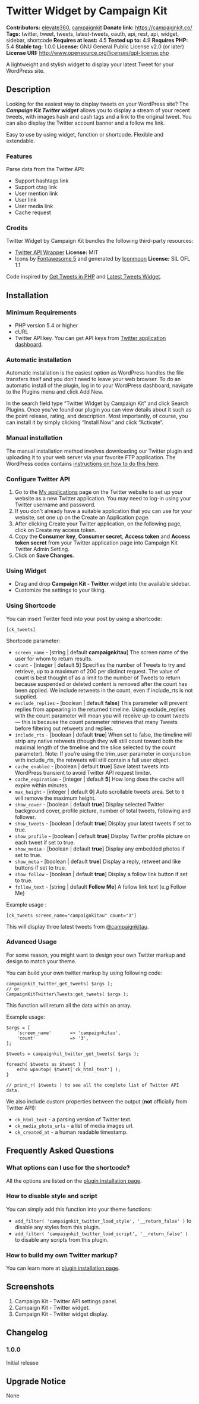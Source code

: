 # Twitter Widget by Campaign Kit #
**Contributors:** [elevate360](https://profiles.wordpress.org/elevate360), [campaignkit](https://profiles.wordpress.org/campaignkit)
**Donate link:** https://campaignkit.co/
**Tags:** twitter, tweet, tweets, latest-tweets, oauth, api, rest, api, widget, sidebar, shortcode
**Requires at least:** 4.5
**Tested up to:** 4.9
**Requires PHP:** 5.4
**Stable tag:** 1.0.0
**License:** GNU General Public License v2.0 (or later)
**License URI:** http://www.opensource.org/licenses/gpl-license.php

A lightweight and stylish widget to display your latest Tweet for your WordPress site.

## Description ##

Looking for the easiest way to display tweets on your WordPress site? The ***Campaign Kit Twitter widget*** allows you to display a stream of your recent tweets, with images hash and cash tags and a link to the original tweet. You can also display the Twitter account banner and a follow me link.

Easy to use by using widget, function or shortcode. Flexible and extendable.

### Features ###

Parse data from the Twitter API:

* Support hashtags link
* Support ctag link
* User mention link
* User link
* User media link
* Cache request

### Credits ###

Twitter Widget by Campaign Kit bundles the following third-party resources:

* [Twitter API Wrapper](https://github.com/j7mbo/twitter-api-php) **License:** MIT
* Icons by [Fontawesome 5](https://fontawesome.com/) and generated by [Iconmoon](https://icomoon.io) **License:** SIL OFL 1.1

Code inspired by [Get Tweets in PHP](https://wordpress.org/plugins/get-tweets-in-php) and [Latest Tweets Widget](https://wordpress.org/plugins/latest-tweets-widget).

## Installation ##

### Minimum Requirements ###

* PHP version 5.4 or higher
* cURL
* Twitter API key. You can get API keys from [Twitter application dashboard](https://dev.twitter.com/apps).

### Automatic installation ###

Automatic installation is the easiest option as WordPress handles the file transfers itself and you don’t need to leave your web browser. To do an automatic install of the plugin, log in to your WordPress dashboard, navigate to the Plugins menu and click Add New.

In the search field type “Twitter Widget by Campaign Kit” and click Search Plugins. Once you’ve found our plugin you can view details about it such as the point release, rating, and description. Most importantly, of course, you can install it by simply clicking “Install Now” and click “Activate”.

### Manual installation ###

The manual installation method involves downloading our Twitter plugin and uploading it to your web server via your favorite FTP application. The WordPress codex contains [instructions on how to do this here](https://codex.wordpress.org/Managing_Plugins#Manual_Plugin_Installation).

### Configure Twitter API ###

1. Go to the [My applications](https://dev.twitter.com/apps) page on the Twitter website to set up your website as a new Twitter application. You may need to log-in using your Twitter username and password.
2. If you don't already have a suitable application that you can use for your website, set one up on the Create an Application page.
3. After clicking Create your Twitter application, on the following page, click on Create my access token.
4. Copy the **Consumer key**, **Consumer secret**, **Access token** and **Access token secret** from your Twitter application page into Campaign Kit Twitter Admin Setting.
5. Click on **Save Changes**.

### Using Widget ###

* Drag and drop **Campaign Kit - Twitter** widget into the available sidebar.
* Customize the settings to your liking.


### Using Shortcode ###

You can insert Twitter feed into your post by using a shortcode:

	[ck_tweets]

Shortcode parameter:

* `screen_name` - [string | default **campaignkitau**] The screen name of the user for whom to return results.
* `count` - [integer | default **5**] Specifies the number of Tweets to try and retrieve, up to a maximum of 200 per distinct request. The value of count is best thought of as a limit to the number of Tweets to return because suspended or deleted content is removed after the count has been applied. We include retweets in the count, even if include_rts is not supplied.
* `exclude_replies` - [boolean | default **false**] This parameter will prevent replies from appearing in the returned timeline. Using exclude_replies with the count parameter will mean you will receive up-to count tweets — this is because the count parameter retrieves that many Tweets before filtering out retweets and replies.
* `include_rts` - [boolean | default **true**] When set to false, the timeline will strip any native retweets (though they will still count toward both the maximal length of the timeline and the slice selected by the count parameter). Note: If you’re using the trim_user parameter in conjunction with include_rts, the retweets will still contain a full user object.
* `cache_enabled` - [boolean | default **true**] Save latest tweets into WordPress transient to avoid Twitter API request limiter.
* `cache_expiration` - [integer | default **5**] How long does the cache will expire within minutes.
* `max_height` - [integer | default **0**] Auto scrollable tweets area. Set to `0` will remove the maximum height.
* `show_cover` - [boolean | default **true**] Display selected Twitter background cover, profile picture, number of total tweets, following and follower.
* `show_tweets` - [boolean | default **true**] Display your latest tweets if set to true.
* `show_profile` - [boolean | default **true**] Display Twitter profile picture on each tweet if set to true.
* `show_media` - [boolean | default **true**] Display any embedded photos if set to true.
* `show_meta` - [boolean | default **true**] Display a reply, retweet and like buttons if set to true.
* `show_follow` - [boolean | default **true**] Display a follow link button if set to true.
* `follow_text` - [string | default **Follow Me**] A follow link text (e.g Follow Me)

Example usage :

	[ck_tweets screen_name="campaignkitau" count="3"]

This will display three latest tweets from [@campaignkitau](https://twitter.com/campaignkitau).

### Advanced Usage ###

For some reason, you might want to design your own Twitter markup and design to match your theme.

You can build your own twitter markup by using following code:

	campaignkit_twitter_get_tweets( $args );
	// or
	CampaignKitTwitter\Tweets:get_tweets( $args );

This function will return all the data within an array.

Example usage:

	$args = [
		'screen_name' 		=> 'campaignkitau',
		'count'				=> '3',
	];

	$tweets = campaignkit_twitter_get_tweets( $args );

	foreach( $tweets as $tweet ) {
		echo wpautop( $tweet['ck_html_text'] );
	}

	// print_r( $tweets ) to see all the complete list of Twitter API data.

We also include custom properties between the output (**not** officially from Twitter API):

* `ck_html_text` - a parsing version of Twitter text.
* `ck_media_photo_urls` - a list of media images url.
* `ck_created_at` - a human readable timestamp.

## Frequently Asked Questions ##

### What options can I use for the shortcode? ###

All the options are listed on the [plugin installation page](https://wordpress.org/plugins/campaign-kit-twitter-widget/installation/).

### How to disable style and script ###

You can simply add this function into your theme functions:

* `add_filter( 'campaignkit_twitter_load_style', '__return_false' )` to disable any styles from this plugin.
* `add_filter( 'campaignkit_twitter_load_script', '__return_false' )` to disable any scripts from this plugin.

### How to build my own Twitter markup? ###

You can learn more at [plugin installation page](https://wordpress.org/plugins/campaign-kit-twitter-widget/installation/).

## Screenshots ##

1. Campaign Kit - Twitter API settings panel.
2. Campaign Kit - Twitter widget.
3. Campaign Kit - Twitter widget display.

## Changelog ##

### 1.0.0 ###

Initial release

## Upgrade Notice ##

None
